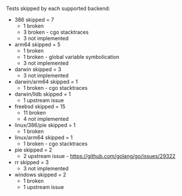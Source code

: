Tests skipped by each supported backend:

* 386 skipped = 7
	* 1 broken
	* 3 broken - cgo stacktraces
	* 3 not implemented
* arm64 skipped = 5
	* 1 broken
	* 1 broken - global variable symbolication
	* 3 not implemented
* darwin skipped = 3
	* 3 not implemented
* darwin/arm64 skipped = 1
	* 1 broken - cgo stacktraces
* darwin/lldb skipped = 1
	* 1 upstream issue
* freebsd skipped = 15
	* 11 broken
	* 4 not implemented
* linux/386/pie skipped = 1
	* 1 broken
* linux/arm64 skipped = 1
	* 1 broken - cgo stacktraces
* pie skipped = 2
	* 2 upstream issue - https://github.com/golang/go/issues/29322
* rr skipped = 3
	* 3 not implemented
* windows skipped = 2
	* 1 broken
	* 1 upstream issue
